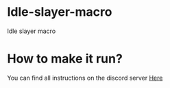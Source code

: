 # Idle-slayer-macro
Idle slayer macro

# How to make it run?
You can find all instructions on the discord server [Here](https://discord.gg/kR74DFHY4g)
